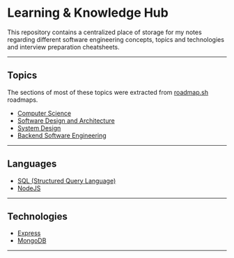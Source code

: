 # Learning & Knowledge Hub

This repository contains a centralized place of storage for my notes regarding different software engineering concepts, topics and technologies and interview preparation cheatsheets.

---
## Topics

The sections of most of these topics were extracted from [roadmap.sh](https://roadmap.sh) roadmaps.

- [Computer Science](computer-science-hub.md)
- [Software Design and Architecture](software-design-and-architecture-hub.md)
- [System Design](system-design-hub.md)
- [Backend Software Engineering](backend-software-engineering-hub.md)

---
## Languages

- [SQL (Structured Query Language)](sql-hub.md)
- [NodeJS](nodejs-hub.md)

---
## Technologies

- [Express](express-hub.md)
- [MongoDB](mongodb-hub.md) 

---